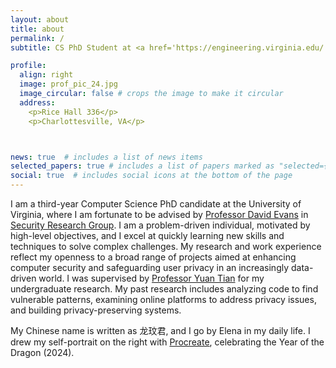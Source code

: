 ```yaml
---
layout: about
title: about
permalink: /
subtitle: CS PhD Student at <a href='https://engineering.virginia.edu/'>University of Virginia</a>

profile:
  align: right
  image: prof_pic_24.jpg
  image_circular: false # crops the image to make it circular
  address: 
    <p>Rice Hall 336</p>
    <p>Charlottesville, VA</p>



news: true  # includes a list of news items
selected_papers: true # includes a list of papers marked as "selected={true}"
social: true  # includes social icons at the bottom of the page
---
```


I am a third-year Computer Science PhD candidate at the University of Virginia, where I am fortunate to be advised by <a href='https://www.cs.virginia.edu/~evans/'>Professor David Evans</a> in <a href='https://uvasrg.github.io/'>Security Research Group</a>. I am a problem-driven individual, motivated by high-level objectives, and I excel at quickly learning new skills and techniques to solve complex challenges. My research and work experience reflect my openness to a broad range of projects aimed at enhancing computer security and safeguarding user privacy in an increasingly data-driven world. I was supervised by <a href='https://www.ytian.info/'>Professor Yuan Tian</a> for my undergraduate research. My past research includes analyzing code to find vulnerable patterns, examining online platforms to address privacy issues, and building privacy-preserving systems. 

My Chinese name is written as 龙玟君, and I go by Elena in my daily life. I drew my self-portrait on the right with <a href='https://procreate.com/'>Procreate</a>, celebrating the Year of the Dragon (2024).  

<!-- Put your address / P.O. box / other info right below your picture. You can also disable any these elements by editing `profile` property of the YAML header of your `_pages/about.md`. Edit `_bibliography/papers.bib` and Jekyll will render your [publications page](/al-folio/publications/) automatically.

Link to your social media connections, too. This theme is set up to use [Font Awesome icons](http://fortawesome.github.io/Font-Awesome/) and [Academicons](https://jpswalsh.github.io/academicons/), like the ones below. Add your Facebook, Twitter, LinkedIn, Google Scholar, or just disable all of them. -->
